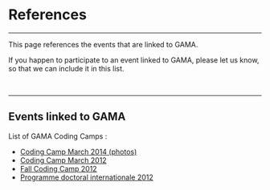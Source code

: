 # References

---

This page references the events that are linked to GAMA.

If you happen to participate to an event linked to GAMA, please let us know, so that we can include it in this list.


<br />

---

## Events linked to GAMA

List of GAMA Coding Camps :
  * [Coding Camp March 2014 (photos)](https://plus.google.com/u/0/photos/103876396184641904282/albums/5997643312439563137)
  * [Coding Camp March 2012](Event__CodingCamp2012.md)
  * [Fall Coding Camp 2012](Event__CodingCampFall2012.md)
  * [Programme doctoral internationale 2012](Event__PDI2012.md)